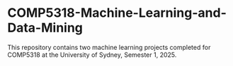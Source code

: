# COMP5318-Machine-Learning-and-Data-Mining
This repository contains two machine learning projects completed for COMP5318 at the University of Sydney, Semester 1, 2025.
